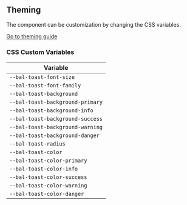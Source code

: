 ## Theming

The component can be customization by changing the CSS variables.

<a class="button is-primary" href="../?path=/docs/development-theming--page">Go to theming guide</a>

<!-- START: human documentation -->



<!-- END: human documentation -->

### CSS Custom Variables​

| Variable                         |
| -------------------------------- |
| `--bal-toast-font-size`          |
| `--bal-toast-font-family`        |
| `--bal-toast-background`         |
| `--bal-toast-background-primary` |
| `--bal-toast-background-info`    |
| `--bal-toast-background-success` |
| `--bal-toast-background-warning` |
| `--bal-toast-background-danger`  |
| `--bal-toast-radius`             |
| `--bal-toast-color`              |
| `--bal-toast-color-primary`      |
| `--bal-toast-color-info`         |
| `--bal-toast-color-success`      |
| `--bal-toast-color-warning`      |
| `--bal-toast-color-danger`       |
